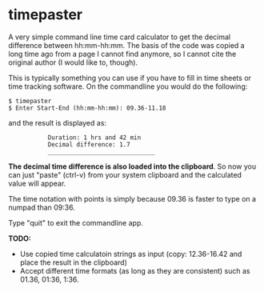 timepaster
====================

A very simple command line time card calculator to get the decimal difference
between hh:mm-hh:mm. The basis of the code was copied a long time ago from a
page I cannot find anymore, so I cannot cite the original author (I would like
to, though).

This is typically something you can use if you have to fill in time sheets or
time tracking software. On the commandline you would do the following:

    $ timepaster
    $ Enter Start-End (hh:mm-hh:mm): 09.36-11.18 

and the result is displayed as:

               Duration: 1 hrs and 42 min
               Decimal difference: 1.7
               ______________________________


**The decimal time difference is also loaded into the clipboard**. So now you can
just "paste" (ctrl-v) from your system clipboard and the calculated value
will appear.

The time notation with points is simply because 09.36 is faster to type
on a numpad than 09:36.

Type "quit" to exit the commandline app.

**TODO:**
- Use copied time calculatoin strings as input  (copy: 12.36-16.42 and place the 
  result in the clipboard)
- Accept different time formats (as long as they are consistent) such as 
  01.36, 01:36, 1:36.


